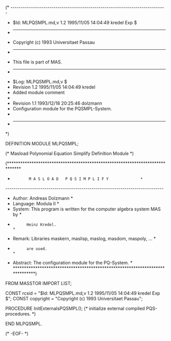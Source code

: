(* ----------------------------------------------------------------------------
 * $Id: MLPQSMPL.md,v 1.2 1995/11/05 14:04:49 kredel Exp $
 * ----------------------------------------------------------------------------
 * Copyright (c) 1993 Universitaet Passau
 * ----------------------------------------------------------------------------
 * This file is part of MAS.
 * ----------------------------------------------------------------------------
 * $Log: MLPQSMPL.md,v $
 * Revision 1.2  1995/11/05  14:04:49  kredel
 * Added module comment
 *
 * Revision 1.1  1993/12/18  20:25:46  dolzmann
 * Configuration module for the PQSMPL-System.
 *
 * ----------------------------------------------------------------------------
 *)

DEFINITION MODULE MLPQSMPL;

(* Masload Polynomial Equation Simplify Definition Module *)

(******************************************************************************
*		     M A S L O A D   P Q S I M P L I F Y		      *
*-----------------------------------------------------------------------------*
* Author:   Andreas Dolzmann                                                  *
* Language: Modula II                                                         *
* System:   This program is written for the computer algebra system MAS by    *
*           Heinz Kredel.                                                     *
* Remark:   Libraries maskern, maslisp, maslog, masdom, maspoly, ...          *
*           are used.                                                         *
* Abstract: The configuration module for the PQ-System.                       *
******************************************************************************)

FROM MASSTOR	IMPORT	LIST;

CONST rcsid = "$Id: MLPQSMPL.md,v 1.2 1995/11/05 14:04:49 kredel Exp $";
CONST copyright = "Copyright (c) 1993 Universitaet Passau";


PROCEDURE InitExternalsPQSMPL();
(* initialize external compiled PQS-procedures. *)

END MLPQSMPL.

(* -EOF- *)
